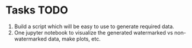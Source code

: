 # Tasks TODO

1. Build a script which will be easy to use to generate required data.
2. One jupyter notebook to visualize the generated watermarked vs non-watermarked data, make plots, etc.